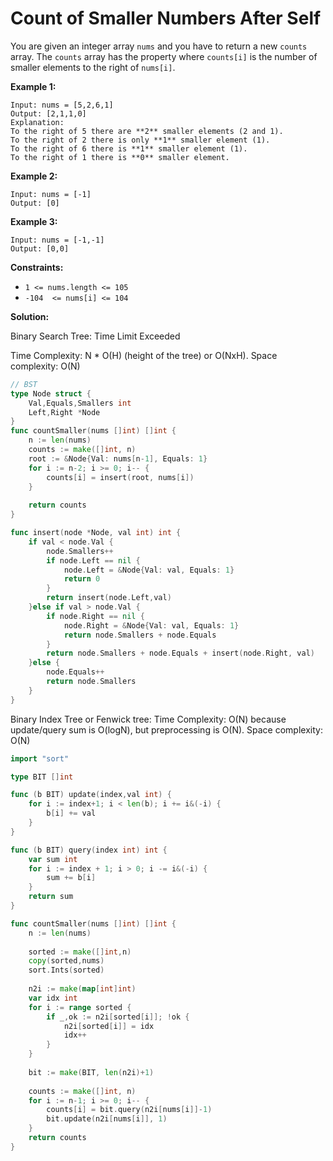 # Count of Smaller Numbers After Self
You are given an integer array  `nums`  and you have to return a new  `counts`  array. The  `counts`  array has the property where  `counts[i]`  is the number of smaller elements to the right of  `nums[i]`.

**Example 1:**

	Input: nums = [5,2,6,1]
	Output: [2,1,1,0]
	Explanation:
	To the right of 5 there are **2** smaller elements (2 and 1).
	To the right of 2 there is only **1** smaller element (1).
	To the right of 6 there is **1** smaller element (1).
	To the right of 1 there is **0** smaller element.

**Example 2:**

	Input: nums = [-1]
	Output: [0]

**Example 3:**

	Input: nums = [-1,-1]
	Output: [0,0]

**Constraints:**

-   `1 <= nums.length <= 105`
-   `-104  <= nums[i] <= 104`

**Solution:**

Binary Search Tree: Time Limit Exceeded

Time Complexity: N * O(H) (height of the tree) or O(NxH). Space complexity: O(N)

```go
// BST
type Node struct {
    Val,Equals,Smallers int
    Left,Right *Node
}
func countSmaller(nums []int) []int {
    n := len(nums)
    counts := make([]int, n)
    root := &Node{Val: nums[n-1], Equals: 1}
    for i := n-2; i >= 0; i-- {
        counts[i] = insert(root, nums[i])
    }
    
    return counts
}

func insert(node *Node, val int) int {
    if val < node.Val {
        node.Smallers++
        if node.Left == nil {
            node.Left = &Node{Val: val, Equals: 1}
            return 0
        }
        return insert(node.Left,val)
    }else if val > node.Val {
        if node.Right == nil {
            node.Right = &Node{Val: val, Equals: 1}
            return node.Smallers + node.Equals
        }
        return node.Smallers + node.Equals + insert(node.Right, val)
    }else {
        node.Equals++
        return node.Smallers
    }
}
```

Binary Index Tree or Fenwick tree: Time Complexity: O(N) because update/query sum is O(logN), but preprocessing is O(N). Space complexity: O(N)

```go
import "sort"

type BIT []int

func (b BIT) update(index,val int) {
    for i := index+1; i < len(b); i += i&(-i) {
        b[i] += val
    }
}

func (b BIT) query(index int) int {
    var sum int
    for i := index + 1; i > 0; i -= i&(-i) {
        sum += b[i]
    }
    return sum
}

func countSmaller(nums []int) []int {
    n := len(nums)
    
    sorted := make([]int,n)
    copy(sorted,nums)
    sort.Ints(sorted)
    
    n2i := make(map[int]int)
    var idx int
    for i := range sorted {
        if _,ok := n2i[sorted[i]]; !ok {
            n2i[sorted[i]] = idx
            idx++
        }
    }
    
    bit := make(BIT, len(n2i)+1)
    
    counts := make([]int, n)
    for i := n-1; i >= 0; i-- {
        counts[i] = bit.query(n2i[nums[i]]-1)
        bit.update(n2i[nums[i]], 1)
    }
    return counts
}
```